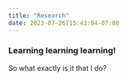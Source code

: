 ```yaml
---
title: "Research"
date: 2023-07-26T15:43:04-07:00
---
```



### Learning learning learning! 

So what exactly is it that I do? 

